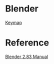 # Blender

[Keymap](keymap.md)

# Reference
[Blender 2.83 Manual](https://docs.blender.org/manual/en/2.83/interface/index.html)

